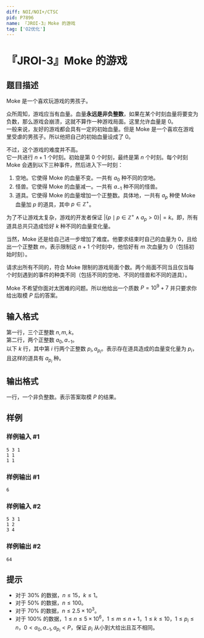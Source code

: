 ```yaml
---
diff: NOI/NOI+/CTSC
pid: P7896
name: 『JROI-3』Moke 的游戏
tag: ['O2优化']
---
```

# 『JROI-3』Moke 的游戏
## 题目描述

Moke 是一个喜欢玩游戏的男孩子。

众所周知，游戏应当有血量。血量**永远是非负整数**，如果在某个时刻血量将要变为负数，那么游戏会崩溃，这就不算作一种游戏局面。这里允许血量是 $0$。  
一般来说，友好的游戏都会具有一定的初始血量。但是 Moke 是一个喜欢在游戏里受虐的男孩子。所以他把自己的初始血量设成了 $0$。

不过，这个游戏的难度并不高。  
它一共进行 $n+1$ 个时刻。初始是第 $0$ 个时刻，最终是第 $n$ 个时刻。每个时刻 Moke 会遇到以下三种事件，然后进入下一时刻：

 1. 空地。它使得 Moke 的血量不变。一共有 $a_0$ 种不同的空地。
 2. 怪兽。它使得 Moke 的血量减一。一共有 $a_{-1}$ 种不同的怪兽。
 3. 道具。它使得 Moke 的血量增加一个正整数。具体地，一共有 $a_p$ 种使 Moke 血量加 $p$ 的道具，其中 $p \in \mathbb Z^+$。

为了不让游戏太复杂，游戏的开发者保证 $\big|\{p \mid p \in \mathbb Z^+ \land a_p > 0\}\big|=k$。即，所有道具总共只造成恰好 $k$ 种不同的血量变化量。

当然，Moke 还是给自己进一步增加了难度。他要求结束时自己的血量为 $0$，且给出一个正整数 $m$，表示限制这 $n+1$ 个时刻中，他恰好有 $m$ 次血量为 $0$（包括初始时刻）。

请求出所有不同的，符合 Moke 限制的游戏局面个数。两个局面不同当且仅当每个时刻遇到的事件的种类不同（包括不同的空地、不同的怪兽和不同的道具）。  

Moke 不希望你面对太困难的问题。所以他给出一个质数 $P=10^9+7$ 并只要求你给出取模 $P$ 后的答案。
## 输入格式

第一行，三个正整数 $n,m,k$。  
第二行，两个正整数 $a_0,a_{-1}$。  
以下 $k$ 行，其中第 $i$ 行两个正整数 $p_i,a_{p_i}$。表示存在道具造成的血量变化量为 $p_i$，且这样的道具有 $a_{p_i}$ 种。
## 输出格式

一行，一个非负整数。表示答案取模 $P$ 的结果。
## 样例

### 样例输入 #1
```
5 3 1
1 1
1 1
```
### 样例输出 #1
```
6
```
### 样例输入 #2
```
5 3 1
1 2
3 4
```
### 样例输出 #2
```
64
```
## 提示

- 对于 $30\%$ 的数据，$n \le 15$，$k \le 1$。  
- 对于 $50\%$ 的数据，$n \le 100$。  
- 对于 $70\%$ 的数据，$n \le 2.5 \times 10^3$。  
- 对于 $100\%$ 的数据，$1 \le n \le 5 \times 10^6$，$1 \le m \le n + 1$，$1 \le k \le 10$，$1 \le p_i \le n$，$0 < a_0,a_{-1},a_{p_i} < P$，保证 $p_i$ 从小到大给出且互不相同。
